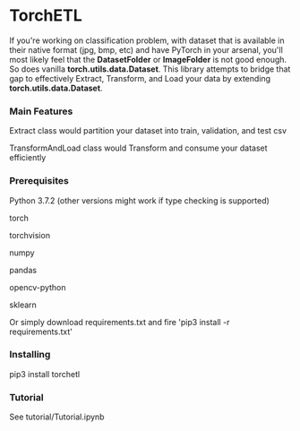 # TorchETL

If you're working on classification problem, with dataset that is available in their native format (jpg, bmp, etc) and have PyTorch in your arsenal, you'll most likely feel that the **DatasetFolder** or **ImageFolder** is not good enough. So does vanilla **torch.utils.data.Dataset**. This library attempts to bridge that gap to effectively Extract, Transform, and Load your data by extending **torch.utils.data.Dataset**.  

### Main Features

Extract class would partition your dataset into train, validation, and test csv

TransformAndLoad class would Transform and consume your dataset efficiently

### Prerequisites

Python 3.7.2 (other versions might work if type checking is supported)

torch

torchvision

numpy

pandas

opencv-python

sklearn


Or simply download requirements.txt and fire 'pip3 install -r requirements.txt'

### Installing

pip3 install torchetl


### Tutorial

See tutorial/Tutorial.ipynb

